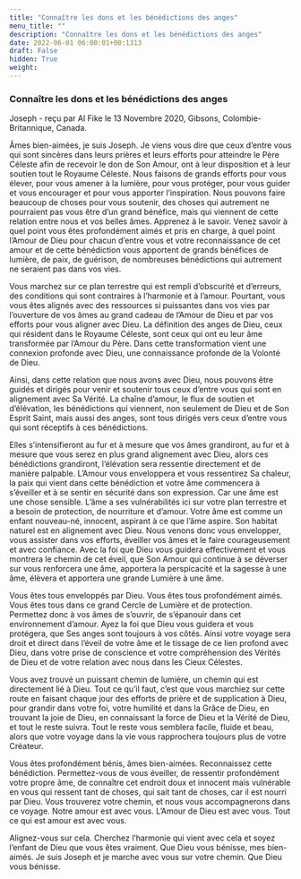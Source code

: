 ```yaml
---
title: "Connaître les dons et les bénédictions des anges"
menu_title: ""
description: "Connaître les dons et les bénédictions des anges"
date: 2022-06-01 06:00:01+00:1313
draft: False
hidden: True
weight:
---
```

### Connaître les dons et les bénédictions des anges

Joseph - reçu par Al Fike le 13 Novembre 2020, Gibsons, Colombie-Britannique, Canada.

Âmes bien-aimées, je suis Joseph. Je viens vous dire que ceux d’entre vous qui sont sincères dans leurs prières et leurs efforts pour atteindre le Père Céleste afin de recevoir le don de Son Amour, ont à leur disposition et à leur soutien tout le Royaume Céleste. Nous faisons de grands efforts pour vous élever, pour vous amener à la lumière, pour vous protéger, pour vous guider et vous encourager et pour vous apporter l’inspiration. Nous pouvons faire beaucoup de choses pour vous soutenir, des choses qui autrement ne pourraient pas vous être d’un grand bénéfice, mais qui viennent de cette relation entre nous et vos belles âmes. Apprenez à le savoir. Venez savoir à quel point vous êtes profondément aimés et pris en charge, à quel point l’Amour de Dieu pour chacun d’entre vous et votre reconnaissance de cet amour et de cette bénédiction vous apportent de grands bénéfices de lumière, de paix, de guérison, de nombreuses bénédictions qui autrement ne seraient pas dans vos vies.

Vous marchez sur ce plan terrestre qui est rempli d’obscurité et d’erreurs, des conditions qui sont contraires à l’harmonie et à l’amour. Pourtant, vous vous êtes alignés avec des ressources si puissantes dans vos vies par l’ouverture de vos âmes au grand cadeau de l’Amour de Dieu et par vos efforts pour vous aligner avec Dieu. La définition des anges de Dieu, ceux qui résident dans le Royaume Céleste, sont ceux qui ont eu leur âme transformée par l’Amour du Père. Dans cette transformation vient une connexion profonde avec Dieu, une connaissance profonde de la Volonté de Dieu.

Ainsi, dans cette relation que nous avons avec Dieu, nous pouvons être guidés et dirigés pour venir et soutenir tous ceux d’entre vous qui sont en alignement avec Sa Vérité. La chaîne d’amour, le flux de soutien et d’élévation, les bénédictions qui viennent, non seulement de Dieu et de Son Esprit Saint, mais aussi des anges, sont tous dirigés vers ceux d’entre vous qui sont réceptifs à ces bénédictions.

Elles s’intensifieront au fur et à mesure que vos âmes grandiront, au fur et à mesure que vous serez en plus grand alignement avec Dieu, alors ces bénédictions grandiront, l’élévation sera ressentie directement et de manière palpable. L’Amour vous enveloppera et vous ressentirez Sa chaleur, la paix qui vient dans cette bénédiction et votre âme commencera à s’éveiller et à se sentir en sécurité dans son expression. Car une âme est une chose sensible. L’âme a ses vulnérabilités ici sur votre plan terrestre et a besoin de protection, de nourriture et d’amour. Votre âme est comme un enfant nouveau-né, innocent, aspirant à ce que l’âme aspire. Son habitat naturel est en alignement avec Dieu. Nous venons donc vous envelopper, vous assister dans vos efforts, éveiller vos âmes et le faire courageusement et avec confiance. Avec la foi que Dieu vous guidera effectivement et vous montrera le chemin de cet éveil, que Son Amour qui continue à se déverser sur vous renforcera une âme, apportera la perspicacité et la sagesse à une âme, élèvera et apportera une grande Lumière à une âme.

Vous êtes tous enveloppés par Dieu. Vous êtes tous profondément aimés. Vous êtes tous dans ce grand Cercle de Lumière et de protection. Permettez donc à vos âmes de s’ouvrir, de s’épanouir dans cet environnement d’amour. Ayez la foi que Dieu vous guidera et vous protégera, que Ses anges sont toujours à vos côtés. Ainsi votre voyage sera droit et direct dans l’éveil de votre âme et le tissage de ce lien profond avec Dieu, dans votre prise de conscience et votre compréhension des Vérités de Dieu et de votre relation avec nous dans les Cieux Célestes.

Vous avez trouvé un puissant chemin de lumière, un chemin qui est directement lié à Dieu. Tout ce qu’il faut, c’est que vous marchiez sur cette route en faisant chaque jour des efforts de prière et de supplication à Dieu, pour grandir dans votre foi, votre humilité et dans la Grâce de Dieu, en trouvant la joie de Dieu, en connaissant la force de Dieu et la Vérité de Dieu, et tout le reste suivra. Tout le reste vous semblera facile, fluide et beau, alors que votre voyage dans la vie vous rapprochera toujours plus de votre Créateur.

Vous êtes profondément bénis, âmes bien-aimées. Reconnaissez cette bénédiction. Permettez-vous de vous éveiller, de ressentir profondément votre propre âme, de connaître cet endroit doux et innocent mais vulnérable en vous qui ressent tant de choses, qui sait tant de choses, car il est nourri par Dieu. Vous trouverez votre chemin, et nous vous accompagnerons dans ce voyage. Notre amour est avec vous. L’Amour de Dieu est avec vous. Tout ce qui est amour est avec vous.

Alignez-vous sur cela. Cherchez l’harmonie qui vient avec cela et soyez l’enfant de Dieu que vous êtes vraiment. Que Dieu vous bénisse, mes bien-aimés. Je suis Joseph et je marche avec vous sur votre chemin. Que Dieu vous bénisse.
